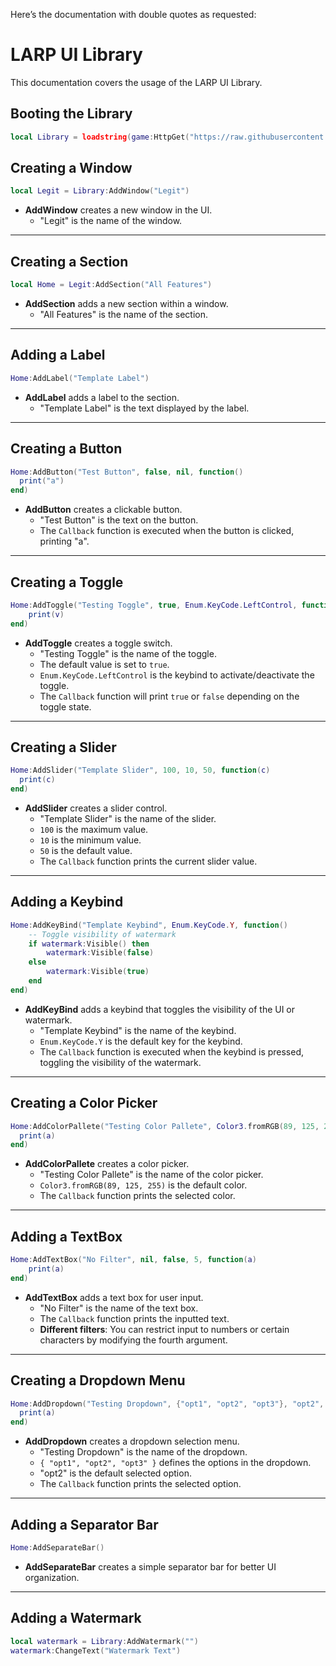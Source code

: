 Here’s the documentation with double quotes as requested:

# LARP UI Library
This documentation covers the usage of the LARP UI Library.

## Booting the Library
```lua
local Library = loadstring(game:HttpGet("https://raw.githubusercontent.com/rbxpoliticai/LARPUi/refs/heads/main/Main.lua", true))()
```

## Creating a Window
```lua
local Legit = Library:AddWindow("Legit")
```

- **AddWindow** creates a new window in the UI.
  - "Legit" is the name of the window.

---

## Creating a Section
```lua
local Home = Legit:AddSection("All Features")
```

- **AddSection** adds a new section within a window.
  - "All Features" is the name of the section.

---

## Adding a Label
```lua
Home:AddLabel("Template Label")
```

- **AddLabel** adds a label to the section.
  - "Template Label" is the text displayed by the label.

---

## Creating a Button
```lua
Home:AddButton("Test Button", false, nil, function() 
  print("a") 
end)
```

- **AddButton** creates a clickable button.
  - "Test Button" is the text on the button.
  - The `Callback` function is executed when the button is clicked, printing "a".

---

## Creating a Toggle
```lua
Home:AddToggle("Testing Toggle", true, Enum.KeyCode.LeftControl, function(v)
    print(v)
end)
```

- **AddToggle** creates a toggle switch.
  - "Testing Toggle" is the name of the toggle.
  - The default value is set to `true`.
  - `Enum.KeyCode.LeftControl` is the keybind to activate/deactivate the toggle.
  - The `Callback` function will print `true` or `false` depending on the toggle state.

---

## Creating a Slider
```lua
Home:AddSlider("Template Slider", 100, 10, 50, function(c) 
  print(c)
end)
```

- **AddSlider** creates a slider control.
  - "Template Slider" is the name of the slider.
  - `100` is the maximum value.
  - `10` is the minimum value.
  - `50` is the default value.
  - The `Callback` function prints the current slider value.

---

## Adding a Keybind
```lua
Home:AddKeyBind("Template Keybind", Enum.KeyCode.Y, function() 
    -- Toggle visibility of watermark
    if watermark:Visible() then
        watermark:Visible(false)
    else
        watermark:Visible(true)
    end
end)
```

- **AddKeyBind** adds a keybind that toggles the visibility of the UI or watermark.
  - "Template Keybind" is the name of the keybind.
  - `Enum.KeyCode.Y` is the default key for the keybind.
  - The `Callback` function is executed when the keybind is pressed, toggling the visibility of the watermark.

---

## Creating a Color Picker
```lua
Home:AddColorPallete("Testing Color Pallete", Color3.fromRGB(89, 125, 255), function(a) 
  print(a)
end)
```

- **AddColorPallete** creates a color picker.
  - "Testing Color Pallete" is the name of the color picker.
  - `Color3.fromRGB(89, 125, 255)` is the default color.
  - The `Callback` function prints the selected color.

---

## Adding a TextBox
```lua
Home:AddTextBox("No Filter", nil, false, 5, function(a) 
    print(a)
end)
```

- **AddTextBox** adds a text box for user input.
  - "No Filter" is the name of the text box.
  - The `Callback` function prints the inputted text.
  - **Different filters**: You can restrict input to numbers or certain characters by modifying the fourth argument.

---

## Creating a Dropdown Menu
```lua
Home:AddDropdown("Testing Dropdown", {"opt1", "opt2", "opt3"}, "opt2", function(a) 
  print(a)
end)
```

- **AddDropdown** creates a dropdown selection menu.
  - "Testing Dropdown" is the name of the dropdown.
  - `{ "opt1", "opt2", "opt3" }` defines the options in the dropdown.
  - "opt2" is the default selected option.
  - The `Callback` function prints the selected option.

---

## Adding a Separator Bar
```lua
Home:AddSeparateBar()
```

- **AddSeparateBar** creates a simple separator bar for better UI organization.

---

## Adding a Watermark
```lua
local watermark = Library:AddWatermark("")
watermark:ChangeText("Watermark Text")
```
